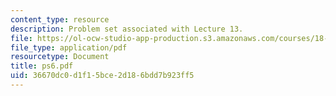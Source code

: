 ```yaml
---
content_type: resource
description: Problem set associated with Lecture 13.
file: https://ol-ocw-studio-app-production.s3.amazonaws.com/courses/18-725-algebraic-geometry-fall-2003/36670dc0d1f15bce2d186bdd7b923ff5_ps6.pdf
file_type: application/pdf
resourcetype: Document
title: ps6.pdf
uid: 36670dc0-d1f1-5bce-2d18-6bdd7b923ff5
---
```

